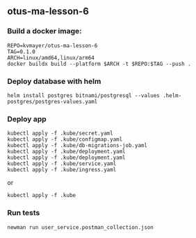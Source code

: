 otus-ma-lesson-6
---

### Build a docker image:

```shell
REPO=kvmayer/otus-ma-lesson-6
TAG=0.1.0
ARCH=linux/amd64,linux/arm64
docker buildx build --platform $ARCH -t $REPO:$TAG --push .
```

### Deploy database with helm

```shell
helm install postgres bitnami/postgresql --values .helm-postgres/postgres-values.yaml
```

### Deploy app
```shell
kubectl apply -f .kube/secret.yaml
kubectl apply -f .kube/configmap.yaml
kubectl apply -f .kube/db-migrations-job.yaml
kubectl apply -f .kube/deployment.yaml
kubectl apply -f .kube/deployment.yaml
kubectl apply -f .kube/service.yaml
kubectl apply -f .kube/ingress.yaml
```
or
```shell
kubectl apply -f .kube
```

### Run tests
```shell
newman run user_service.postman_collection.json
```